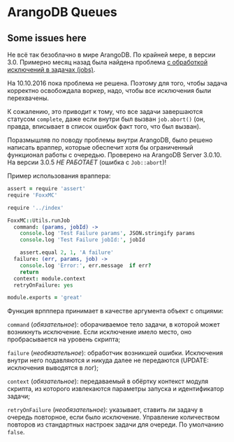 # ArangoDB Queues

## Some issues here

Не всё так безоблачно в мире ArangoDB. По крайней мере, в версии 3.0. Примерно
месяц назад была найдена проблема [с обработкой исключений в задачах (jobs)](https://github.com/arangodb/arangodb/issues/2042).

На 10.10.2016 пока проблема не решена. Поэтому для того, чтобы задача корректно
освобождала воркер, надо, чтобы все исключения были перехвачены.

К сожалению, это приводит к тому, что все задачи завершаются статусом `complete`,
даже если внутри был вызван `job.abort()` (он, правда, вписывает в список ошибок
факт того, что был вызван).

Поразмышляв по поводу проблемы внутри ArangoDB, было решено написать враппер,
которые обеспечит хотя бы ограниченный функционал работы с очередью. Проверено
на ArangoDB Server 3.0.10. На версии 3.0.5 *НЕ РАБОТАЕТ* (ошибка с `Job::abort`)!

Пример использования враппера:

```coffee
assert = require 'assert'
require 'FoxxMC'

require '../index'

FoxxMC::Utils.runJob
  command: (params, jobId) ->
    console.log 'Test Failure params', JSON.stringify params
    console.log 'Test Failure jobId:', jobId

    assert.equal 2, 1, 'A failure'
  failure: (err, params, job) ->
    console.log 'Error:', err.message  if err?
    return
  context: module.context
  retryOnFailure: yes

module.exports = 'great'
```

Функция врпппера принимает в качестве аргумента объект с опциями:

`command` (_обязательное_): оборачиваемое тело задачи, в которой может
возникнуть исключение. Если исключение имело место, оно пробрасывается на
уровень скрипта;

`failure` (_необязательное_): обработчик возникшей ошибки. Исключения внутри
него подавляются и никуда далее не передаются (UPDATE: исключения выводятся в лог);

`context` (_обязательное_): передаваемый в обёртку контекст модуля скрипта,
из которого извлекаются параметры запуска и идентификатор задачи;

`retryOnFailure` (_необязательное_): указывает, ставить ли задачу в очередь
повторное, если было исключение. Управление количеством повторов из стандартных
настроек задачи для очереди. По умолчанию `false`.
